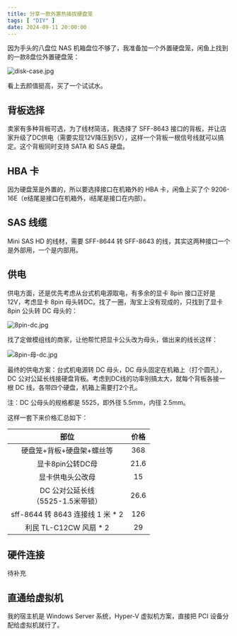 ```yaml
---
title: 分享一款外置热插拔硬盘笼
tags: [ "DIY" ]
date: 2024-09-11 20:00:00
---
```


因为手头的八盘位 NAS 机箱盘位不够了，我准备加一个外置硬盘笼，闲鱼上找到的一款8盘位外置硬盘笼：

![disk-case.jpg](disk-case.jpg)

看上去颜值挺高，买了一个试试水。

## 背板选择

卖家有多种背板可选，为了线材简洁，我选择了 SFF-8643 接口的背板，并让店家升级了DC供电（需要实现12V降压到5V），这样一个背板一根信号线就可以搞定。这个背板同时支持
SATA 和 SAS 硬盘。

## HBA 卡

因为硬盘笼是外置的，所以要选择接口在机箱外的 HBA 卡，闲鱼上买了个 9206-16E（e结尾是接口在机箱外，i结尾是接口在内部）。

## SAS 线缆

Mini SAS HD 的线材，需要 SFF-8644 转 SFF-8643 的线，其实这两种接口一个是外部用，一个是内部用。

## 供电

供电方面，还是优先考虑从台式机电源取电，有多余的显卡 8pin 接口正好是 12V，考虑显卡 8pin 母头转DC。找了一圈，淘宝上没有现成的，只找到了显卡8pin 公头转 DC 母头的：

![8pin-dc.jpg](8pin-dc.jpg)

找了定做模组线的商家，让他帮忙把显卡公头改为母头，做出来的线长这样：

![8pin-母-dc.jpg](8pin-母-dc.jpg)

最终的供电方案：台式机电源转 DC 母头，DC 母头固定在机箱上（打个圆孔），DC 公对公延长线接硬盘背板。考虑到DC线的功率别搞太大，就每个背板各接一根
DC 线，各带四个硬盘，机箱上需要打2个孔。

注：DC 公母头的规格都是 5525，即外径 5.5mm，内径 2.5mm。

这样一套下来价格汇总如下：

|             部位              |  价格  |
|:---------------------------:|:----:|
|       硬盘笼+背板+硬盘架+螺丝等        | 368  |
|         显卡8pin公转DC母         | 21.6 |
|          显卡供电头公改母           |  15  |
| DC 公对公延长线<br>（5525-1.5米带锁）  | 26.6 |
| sff-8644 转 8643 连接线 1 米 * 2 | 126  |
|     利民 TL-C12CW 风扇 * 2      |  29  |

## 硬件连接

待补充

## 直通给虚拟机

我的宿主机是 Windows Server 系统，Hyper-V 虚拟机方案，直接把 PCI 设备分配给虚拟机就行了。